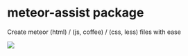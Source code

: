 # meteor-assist package

Create meteor (html) / (js, coffee) / (css, less) files with ease

<img src="https://www.dropbox.com/home/Public?preview=meteor-assist.gif">


